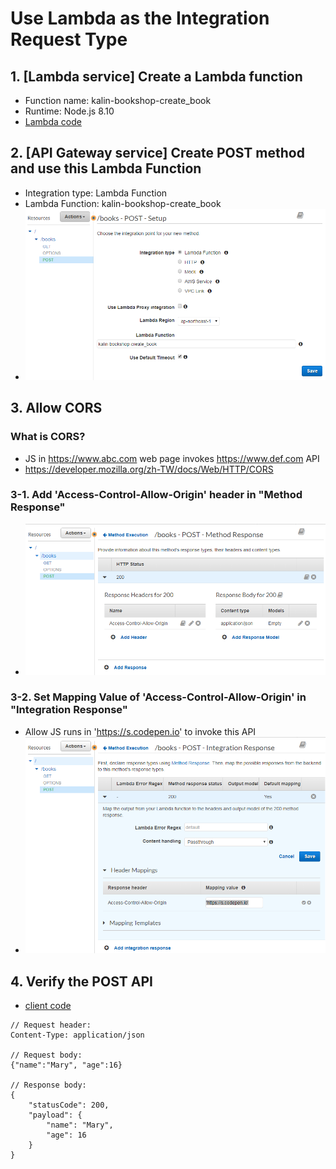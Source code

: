 # Use Lambda as the Integration Request Type

## 1. [Lambda service] Create a Lambda function

- Function name: kalin-bookshop-create_book
- Runtime: Node.js 8.10
- [Lambda code](lambda/kalin-bookshop-create_book/index.js)

## 2. [API Gateway service] Create POST method and use this Lambda Function

- Integration type: Lambda Function
- Lambda Function: kalin-bookshop-create_book
- ![Screenshot](2_use_lambda.png)

## 3. Allow CORS

### What is CORS?

- JS in https://www.abc.com web page invokes https://www.def.com API
- https://developer.mozilla.org/zh-TW/docs/Web/HTTP/CORS

### 3-1. Add 'Access-Control-Allow-Origin' header in "Method Response"

- ![Screenshot](3_cors_method_response.png)

### 3-2. Set Mapping Value of 'Access-Control-Allow-Origin' in "Integration Response"

- Allow JS runs in 'https://s.codepen.io' to invoke this API
- ![Screenshot](3_cors_integration_response.png)

## 4. Verify the POST API

- [client code](client/index.js)

```
// Request header:
Content-Type: application/json

// Request body:
{"name":"Mary", "age":16}

// Response body:
{
    "statusCode": 200,
    "payload": {
        "name": "Mary",
        "age": 16
    }
}
```
